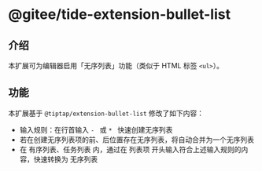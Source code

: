 # @gitee/tide-extension-bullet-list

## 介绍

本扩展可为编辑器启用「无序列表」功能（类似于 HTML 标签 `<ul>`）。

## 功能

本扩展基于 `@tiptap/extension-bullet-list` 修改了如下内容：

- 输入规则：在行首输入 `- ` 或 `* ` 快速创建无序列表
- 若在创建无序列表项的前、后位置存在无序列表，将自动合并为一个无序列表
- 在 有序列表、任务列表 内，通过在 列表项 开头输入符合上述输入规则的内容，快速转换为 无序列表
